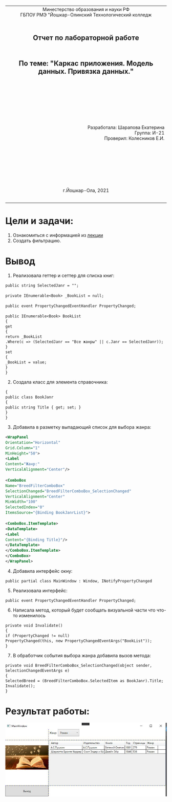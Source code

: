 <table style="width: 100%;">
  <tr>
    <td style="text-align: center; border: none;"> 
    Минестерство образования и науки РФ <br>
    ГБПОУ РМЭ "Йошкар-Олинский Технологический колледж </td>
  </tr>
  <tr>
    <td style="text-align: center; border: none; height: 15em;"><h2>Отчет по лабораторной работe<h2><br>
    По теме: "Каркас приложения. Модель данных. Привязка данных."
    </td>
  </tr>
  <tr>
    <td style="text-align: right; border: none; height: 20em;">
      Разработала: Шарапова Екатерина<br/>
      Группа: И-21<br/>
      Проверил: Колесников Е.И.       
    </td>
  </tr>
  <tr>
    <td style="text-align: center; border: none; height: 5em;">
    г.Йошкар-Ола, 2021</td>
  </tr>
</table>

<div style="page-break-after: always;"></div>

# Цели и задачи:

1. Ознакомиться с информацией из [лекции](https://github.com/kolei/OAP/blob/master/articles/wpf_filtering.md)
2. Создать фильтрацию.

# Вывод 
1. Реализовала геттер и сеттер для списка книг:
```
public string SelectedJanr = "";

private IEnumerable<Book> _BookList = null;

public event PropertyChangedEventHandler PropertyChanged;

public IEnumerable<Book> BookList 
{
get
{
return _BookList
.Where(c => (SelectedJanr == "Все жанры" || c.Janr == SelectedJanr));
}
set
{
_BookList = value;
}
}
```
2. Создала класс для элемента справочника:
```
{
public class BookJanr
{
public string Title { get; set; }
}
}
```
3. Добавила в разметку выпадающий список для выбора жанра:
```XML
<WrapPanel
Orientation="Horizontal"
Grid.Column="1"
MinHeight="50">
<Label 
Content="Жанр:"
VerticalAlignment="Center"/>

<ComboBox
Name="BreedFilterComboBox"
SelectionChanged="BreedFilterComboBox_SelectionChanged"
VerticalAlignment="Center"
MinWidth="100"
SelectedIndex="0"
ItemsSource="{Binding BookJanrList}">

<ComboBox.ItemTemplate>
<DataTemplate>
<Label 
Content="{Binding Title}"/>
</DataTemplate>
</ComboBox.ItemTemplate>
</ComboBox>
</WrapPanel>
```
4. Добавила интерфейс окну:
```
public partial class MainWindow : Window, INotifyPropertyChanged
```
5. Реализовала интерфейс:
```
public event PropertyChangedEventHandler PropertyChanged;
```
6. Написала метод, который будет сообщать визуальной части что что-то изменилось
```
private void Invalidate()
{
if (PropertyChanged != null)
PropertyChanged(this, new PropertyChangedEventArgs("BookList"));
}
```
7. В обработчик события выбора жанра добавила вызов метода:
```
private void BreedFilterComboBox_SelectionChanged(object sender, SelectionChangedEventArgs e)
{
SelectedBreed = (BreedFilterComboBox.SelectedItem as BookJanr).Title;
Invalidate();
}
```
# Результат работы:
![](./secondresult.JPG)